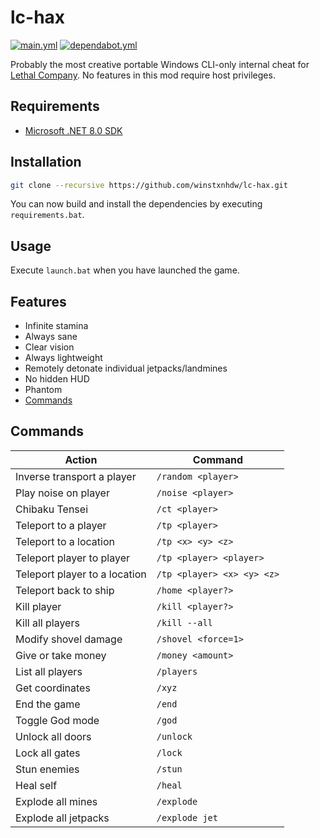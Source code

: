 # lc-hax

[![main.yml](https://github.com/winstxnhdw/lc-hax/actions/workflows/main.yml/badge.svg)](https://github.com/winstxnhdw/lc-hax/actions/workflows/main.yml)
[![dependabot.yml](https://github.com/winstxnhdw/lc-hax/actions/workflows/dependabot.yml/badge.svg)](https://github.com/winstxnhdw/lc-hax/actions/workflows/dependabot.yml)

Probably the most creative portable Windows CLI-only internal cheat for [Lethal Company](https://en.wikipedia.org/wiki/Lethal_Company). No features in this mod require host privileges.

## Requirements

- [Microsoft .NET 8.0 SDK](https://dotnet.microsoft.com/en-us/download)

## Installation

```bash
git clone --recursive https://github.com/winstxnhdw/lc-hax.git
```

You can now build and install the dependencies by executing `requirements.bat`.

## Usage

Execute `launch.bat` when you have launched the game.

## Features

- Infinite stamina
- Always sane
- Clear vision
- Always lightweight
- Remotely detonate individual jetpacks/landmines
- No hidden HUD
- Phantom
- [Commands](#commands)

## Commands

| Action                        | Command                    |
| ----------------------------- | -------------------------- |
| Inverse transport a player    | `/random <player>`         |
| Play noise on player          | `/noise <player>`          |
| Chibaku Tensei                | `/ct <player>`             |
| Teleport to a player          | `/tp <player>`             |
| Teleport to a location        | `/tp <x> <y> <z>`          |
| Teleport player to player     | `/tp <player> <player>`    |
| Teleport player to a location | `/tp <player> <x> <y> <z>` |
| Teleport back to ship         | `/home <player?>`          |
| Kill player                   | `/kill <player?>`          |
| Kill all players              | `/kill --all`              |
| Modify shovel damage          | `/shovel <force=1>`        |
| Give or take money            | `/money <amount>`          |
| List all players              | `/players`                 |
| Get coordinates               | `/xyz`                     |
| End the game                  | `/end`                     |
| Toggle God mode               | `/god`                     |
| Unlock all doors              | `/unlock`                  |
| Lock all gates                | `/lock`                    |
| Stun enemies                  | `/stun`                    |
| Heal self                     | `/heal`                    |
| Explode all mines             | `/explode`                 |
| Explode all jetpacks          | `/explode jet`             |
